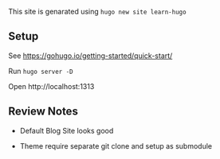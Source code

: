 This site is genarated using `hugo new site learn-hugo`

## Setup

See https://gohugo.io/getting-started/quick-start/

Run `hugo server -D`

Open http://localhost:1313

## Review Notes

- Default Blog Site looks good

- Theme require separate git clone and setup as submodule
